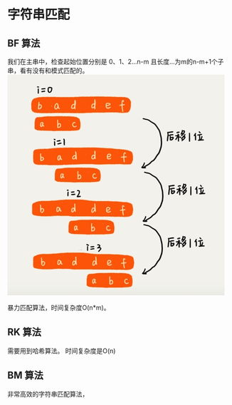 # 字符串匹配

## BF 算法
我们在主串中，检查起始位置分别是 0、1、2…n-m 且长度...为m的n-m+1个子串，看有没有和模式匹配的。
![](media/15530128565432/15530131363717.jpg)

暴力匹配算法，时间复杂度O(n*m)。

## RK 算法
需要用到哈希算法。
时间复杂度是O(n)

## BM 算法
非常高效的字符串匹配算法，